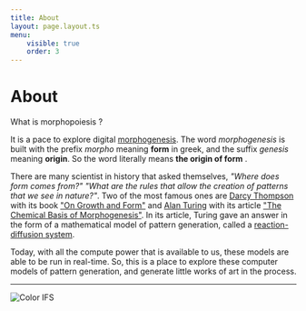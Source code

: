 ```yaml
---
title: About
layout: page.layout.ts
menu:
    visible: true
    order: 3
---
```


# About 

What is morphopoiesis ?

It is a pace to explore digital [morphogenesis](https://en.wikipedia.org/wiki/Morphogenesis). The word *morphogenesis* is built with the prefix *morpho* meaning **form** in greek, and the suffix *genesis* meaning **origin**. So the word literally means **the origin of form** .

There are many scientist in history that asked themselves, *"Where does form comes from?"* *"What are the rules that allow the creation of patterns that we see in nature?"*. Two of the most famous ones are [Darcy Thompson](https://en.wikipedia.org/wiki/D%27Arcy_Wentworth_Thompson) with its book ["On Growth and Form"](https://en.wikipedia.org/wiki/On_Growth_and_Form) and [Alan Turing](https://en.wikipedia.org/wiki/Alan_Turing) with its article ["The Chemical Basis of Morphogenesis"](https://en.wikipedia.org/wiki/The_Chemical_Basis_of_Morphogenesis). In its article, Turing gave an answer in the form of a mathematical model of pattern generation, called a [reaction-diffusion system](https://en.wikipedia.org/wiki/Reaction%E2%80%93diffusion_system). 

Today, with all the compute power that is available to us, these models are able to be run in real-time. So, this is a place to explore these computer models of pattern generation, and generate little works of art in the process.


---


 ![Color IFS](/assets/img/color-ifs.png)